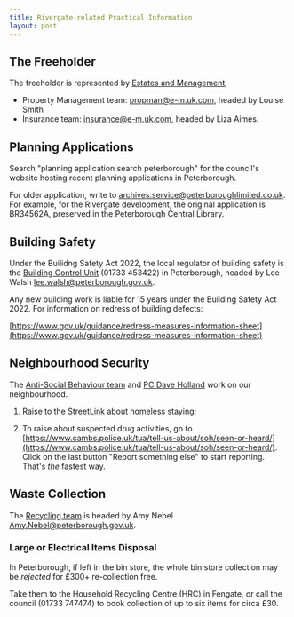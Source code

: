 ```yaml
---
title: Rivergate-related Practical Information
layout: post
---
```


## The Freeholder
The freeholder is represented by [Estates and Management](https://www.e-m.uk.com),

- Property Management team: [propman@e-m.uk.com](propman@e-m.uk.com), headed by Louise Smith
- Insurance team: [insurance@e-m.uk.com](insurance@e-m.uk.com), headed by Liza Aimes.

## Planning Applications
Search "planning application search peterborough" for the council's website hosting recent planning applications in Peterborough.

For older application, write to [archives.service@peterboroughlimited.co.uk](archives.service@peterboroughlimited.co.uk). For example, for the Rivergate development, the original application is BR34562A, preserved in the Peterborough Central Library.

## Building Safety
Under the Builidng Safety Act 2022, the local regulator of building safety is the [Building Control Unit](https://www.peterborough.gov.uk/council/planning-and-development/building-regulations) (01733 453422) in Peterborough, headed by Lee Walsh [lee.walsh@peterborough.gov.uk](lee.walsh@peterborough.gov.uk).

Any new building work is liable for 15 years under the Building Safety Act 2022. For information on redress of building defects:

[https://www.gov.uk/guidance/redress-measures-information-sheet](https://www.gov.uk/guidance/redress-measures-information-sheet)

## Neighbourhood Security
The [Anti-Social Behaviour team](antisocialbehaviour@peterborough.gov.uk) and [PC Dave Holland](Dave.Holland@cambs.police.uk) work on our neighbourhood.

1. Raise to [the StreetLink](https://thestreetlink.org.uk/) about homeless staying;

2. To raise about suspected drug activities, go to [https://www.cambs.police.uk/tua/tell-us-about/soh/seen-or-heard/](https://www.cambs.police.uk/tua/tell-us-about/soh/seen-or-heard/). Click on the last button "Report something else" to start reporting. That's _the_ fastest way.

## Waste Collection
The [Recycling team](recycling@peterborough.gov.uk) is headed by Amy Nebel [Amy.Nebel@peterborough.gov.uk](Amy.Nebel@peterborough.gov.uk).

### Large or Electrical Items Disposal
In Peterborough, if left in the bin store, the whole bin store collection may be *rejected* for £300+ re-collection free.

Take them to the Household Recycling Centre (HRC) in Fengate, or call the council (01733 747474) to book collection of up to six items for circa £30.
